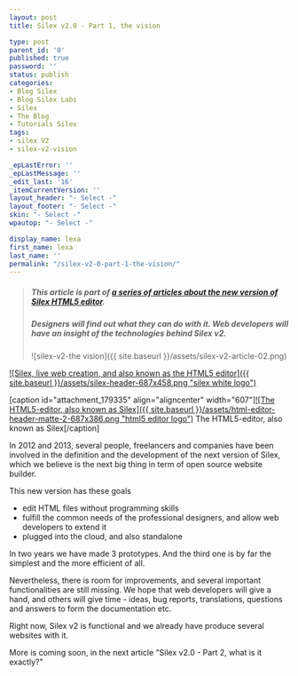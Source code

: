 ```yaml
---
layout: post
title: Silex v2.0 - Part 1, the vision

type: post
parent_id: '0'
published: true
password: ''
status: publish
categories:
- Blog Silex
- Blog Silex Labs
- Silex
- The Blog
- Tutorials Silex
tags:
- silex V2
- silex-v2-vision

_epLastError: ''
_epLastMessage: ''
_edit_last: '16'
_itemCurrentVersion: ''
layout_header: "- Select -"
layout_footer: "- Select -"
skin: "- Select -"
wpautop: "- Select -"

display_name: lexa
first_name: lexa
last_name: ''
permalink: "/silex-v2-0-part-1-the-vision/"
---
```


> ##### This article is part of [a series of articles about the new version of Silex HTML5 editor](https://www.silexlabs.org/tag/silex-v2-vision/).
> 
> ##### Designers will find out what they can do with it. Web developers will have an insight of the technologies behind Silex v2.
> 
> ![silex-v2-the vision]({{ site.baseurl }}/assets/silex-v2-article-02.png)

[![Silex, live web creation, and also known as the HTML5 editor]({{ site.baseurl }}/assets/silex-header-687x458.png "silex white logo")](http://projects.silexlabs.org/?/silex.v2/)



[caption id="attachment_179335" align="aligncenter" width="607"][![The HTML5-editor, also known as Silex]({{ site.baseurl }}/assets/html-editor-header-matte-2-687x386.png "html5 editor logo")](http://html5-editor.org/) The HTML5-editor, also known as Silex[/caption]

In 2012 and 2013, several people, freelancers and companies have been involved in the definition and the development of the next version of Silex, which we believe is the next big thing in term of open source website builder.

This new version has these goals

*   edit HTML files without programming skills
*   fulfill the common needs of the professional designers, and allow web developers to extend it
*   plugged into the cloud, and also standalone

In two years we have made 3 prototypes. And the third one is by far the simplest and the more efficient of all.

Nevertheless, there is room for improvements, and several important functionalities are still missing. We hope that web developers will give a hand, and others will give time - ideas, bug reports, translations, questions and answers to form the documentation etc.

Right now, Silex v2 is functional and we already have produce several websites with it.

More is coming soon, in the next article "Silex v2.0 - Part 2, what is it exactly?"